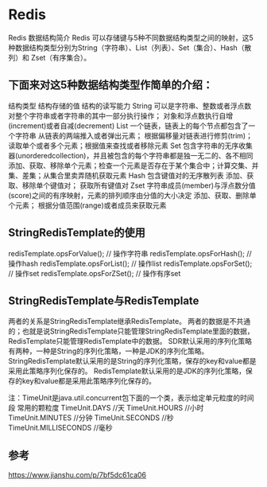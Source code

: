 # Redis
Redis 数据结构简介
Redis 可以存储键与5种不同数据结构类型之间的映射，这5种数据结构类型分别为String（字符串）、List（列表）、Set（集合）、Hash（散列）和 Zset（有序集合）。

## 下面来对这5种数据结构类型作简单的介绍：
结构类型	                           结构存储的值	                                                                                                            结构的读写能力
String	   可以是字符串、整数或者浮点数	对整个字符串或者字符串的其中一部分执行操作；                                          对象和浮点数执行自增(increment)或者自减(decrement)
List	   一个链表，链表上的每个节点都包含了一个字符串	从链表的两端推入或者弹出元素；                                        根据偏移量对链表进行修剪(trim)；读取单个或者多个元素；根据值来查找或者移除元素
Set	      包含字符串的无序收集器(unorderedcollection)，并且被包含的每个字符串都是独一无二的、各不相同	                      添加、获取、移除单个元素；检查一个元素是否存在于某个集合中；计算交集、并集、差集；从集合里卖弄随机获取元素
Hash	  包含键值对的无序散列表	添加、获取、移除单个键值对；                                                              获取所有键值对
Zset	  字符串成员(member)与浮点数分值(score)之间的有序映射，元素的排列顺序由分值的大小决定	添加、获取、删除单个元素；    根据分值范围(range)或者成员来获取元素


## StringRedisTemplate的使用
redisTemplate.opsForValue(); //  操作字符串
redisTemplate.opsForHash();  //  操作hash
redisTemplate.opsForList();  //  操作list
redisTemplate.opsForSet();  //   操作set
redisTemplate.opsForZSet(); //   操作有序set

## StringRedisTemplate与RedisTemplate
两者的关系是StringRedisTemplate继承RedisTemplate。
两者的数据是不共通的；也就是说StringRedisTemplate只能管理StringRedisTemplate里面的数据，RedisTemplate只能管理RedisTemplate中的数据。
SDR默认采用的序列化策略有两种，一种是String的序列化策略，一种是JDK的序列化策略。
StringRedisTemplate默认采用的是String的序列化策略，保存的key和value都是采用此策略序列化保存的。
RedisTemplate默认采用的是JDK的序列化策略，保存的key和value都是采用此策略序列化保存的。

注：TimeUnit是java.util.concurrent包下面的一个类，表示给定单元粒度的时间段
常用的颗粒度
TimeUnit.DAYS //天
TimeUnit.HOURS //小时
TimeUnit.MINUTES //分钟
TimeUnit.SECONDS //秒
TimeUnit.MILLISECONDS //毫秒

## 参考
https://www.jianshu.com/p/7bf5dc61ca06
